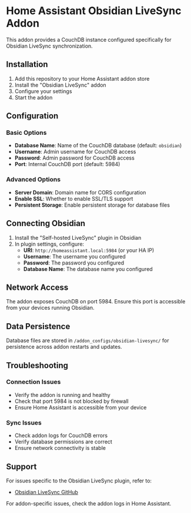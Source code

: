 # Home Assistant Obsidian LiveSync Addon

This addon provides a CouchDB instance configured specifically for Obsidian LiveSync synchronization.

## Installation

1. Add this repository to your Home Assistant addon store
2. Install the "Obsidian LiveSync" addon
3. Configure your settings
4. Start the addon

## Configuration

### Basic Options

- **Database Name**: Name of the CouchDB database (default: `obsidian`)
- **Username**: Admin username for CouchDB access
- **Password**: Admin password for CouchDB access
- **Port**: Internal CouchDB port (default: 5984)

### Advanced Options

- **Server Domain**: Domain name for CORS configuration
- **Enable SSL**: Whether to enable SSL/TLS support
- **Persistent Storage**: Enable persistent storage for database files

## Connecting Obsidian

1. Install the "Self-hosted LiveSync" plugin in Obsidian
2. In plugin settings, configure:
   - **URI**: `http://homeassistant.local:5984` (or your HA IP)
   - **Username**: The username you configured
   - **Password**: The password you configured
   - **Database Name**: The database name you configured

## Network Access

The addon exposes CouchDB on port 5984. Ensure this port is accessible from your devices running Obsidian.

## Data Persistence

Database files are stored in `/addon_configs/obsidian-livesync/` for persistence across addon restarts and updates.

## Troubleshooting

### Connection Issues
- Verify the addon is running and healthy
- Check that port 5984 is not blocked by firewall
- Ensure Home Assistant is accessible from your device

### Sync Issues
- Check addon logs for CouchDB errors
- Verify database permissions are correct
- Ensure network connectivity is stable

## Support

For issues specific to the Obsidian LiveSync plugin, refer to:
- [Obsidian LiveSync GitHub](https://github.com/vrtmrz/obsidian-livesync)

For addon-specific issues, check the addon logs in Home Assistant.